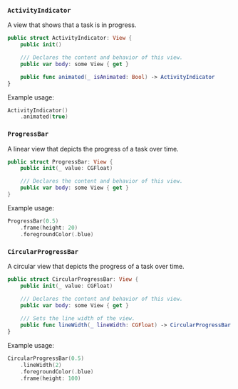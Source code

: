 ### `ActivityIndicator`

A view that shows that a task is in progress.

```swift
public struct ActivityIndicator: View {
    public init()

    /// Declares the content and behavior of this view.
    public var body: some View { get }

    public func animated(_ isAnimated: Bool) -> ActivityIndicator
}
```

Example usage:

```swift
ActivityIndicator()
    .animated(true)
```

### `ProgressBar`

A linear view that depicts the progress of a task over time.

```swift
public struct ProgressBar: View {
    public init(_ value: CGFloat)

    /// Declares the content and behavior of this view.
    public var body: some View { get }
}
```

Example usage:

```swift
ProgressBar(0.5)
    .frame(height: 20)
    .foregroundColor(.blue)
```

### `CircularProgressBar`

A circular view that depicts the progress of a task over time.

```swift
public struct CircularProgressBar: View {
    public init(_ value: CGFloat)

    /// Declares the content and behavior of this view.
    public var body: some View { get }
    
    /// Sets the line width of the view.
    public func lineWidth(_ lineWidth: CGFloat) -> CircularProgressBar
}
```

Example usage:

```swift
CircularProgressBar(0.5)
    .lineWidth(2)
    .foregroundColor(.blue)
    .frame(height: 100)
```